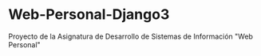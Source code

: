 # Web-Personal-Django3
Proyecto de la Asignatura de Desarrollo de Sistemas de Información "Web Personal"
